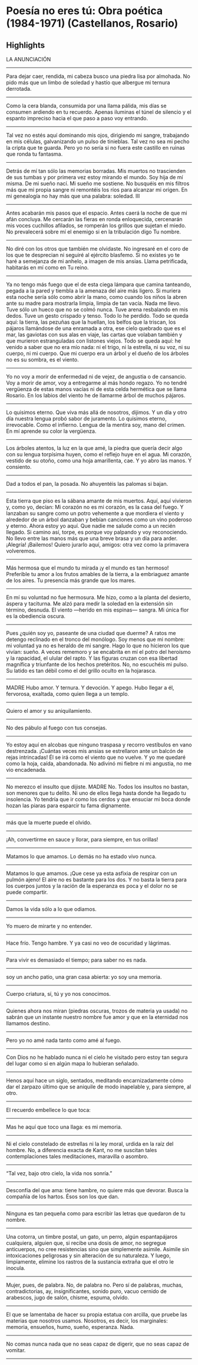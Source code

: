 # **Poesía no eres tú: Obra poética (1984-1971) (Castellanos, Rosario)**

## Highlights

 LA ANUNCIACIÓN


---


 Para dejar caer, rendida, mi cabeza
busco una piedra lisa por almohada. No pido más que un limbo de soledad y hastío
que albergue mi ternura derrotada.


---


 Como la cera blanda, consumida
por una llama pálida, mis días
se consumen ardiendo en tu recuerdo. Apenas iluminas el túnel de silencio y el espanto impreciso hacia el que paso a paso voy entrando.


---


 Tal vez no estés aquí dominando mis ojos,
dirigiendo mi sangre, trabajando en mis células,
galvanizando un pulso de tinieblas. Tal vez no sea mi pecho la cripta que te guarda. Pero yo no sería si no fuera este castillo en ruinas que ronda tu fantasma.


---


 Detrás de mí tan sólo las memorias borradas. Mis muertos no trascienden de sus tumbas
y por primera vez estoy mirando el mundo. Soy hija de mí misma. De mi sueño nací. Mi sueño me sostiene. No busquéis en mis filtros más que mi propia sangre
ni remontéis los ríos para alcanzar mi origen. En mi genealogía no hay más que una palabra:
soledad. III


---


 Antes acabarán mis pasos que el espacio. Antes caerá la noche de que mi afán concluya. Me cercarán las fieras en ronda enloquecida,
cercenarán mis voces cuchillos afilados,
se romperán los grillos que sujetan el miedo. No prevalecerá sobre mí el enemigo
si en la tribulación digo Tu nombre.


---


 No diré con los otros que también me olvidaste. No ingresaré en el coro de los que te desprecian
ni seguiré al ejército blasfemo. Si no existes yo te haré a semejanza de mi anhelo,
a imagen de mis ansias. Llama petrificada, habitarás en mí como en Tu reino.


---


 Ya no tengo más fuego que el de esta ciega lámpara
que camina tanteando, pegada a la pared
y tiembla a la amenaza del aire más ligero. Si muriera esta noche sería sólo como abrir la mano, como cuando los niños la abren ante su madre para mostrarla limpia, limpia de tan vacía. Nada me llevo. Tuve sólo un hueco
que no se colmó nunca. Tuve arena
resbalando en mis dedos. Tuve un gesto
crispado y tenso. Todo lo he perdido. Todo se queda aquí: la tierra, las pezuñas
que la huellan, los belfos que la triscan,
los pájaros llamándose de una enramada a otra,
ese cielo quebrado que es el mar, las gaviotas
con sus alas en viaje, las cartas que volaban también y que murieron
estranguladas con listones viejos. Todo se queda aquí: he venido a saber
que no era mío nada: ni el trigo, ni la estrella,
ni su voz, ni su cuerpo, ni mi cuerpo. Que mi cuerpo era un árbol y el dueño de los árboles
no es su sombra, es el viento.


---


 Yo no voy a morir de enfermedad
ni de vejez, de angustia o de cansancio. Voy a morir de amor, voy a entregarme
al más hondo regazo. Yo no tendré vergüenza de estas manos vacías
ni de esta celda hermética que se llama Rosario. En los labios del viento he de llamarme
árbol de muchos pájaros.


---


 Lo quisimos eterno. Que viva más allá de nosotros, dijimos. Y un día y otro día nuestra lengua probó sabor de juramento. Lo quisimos eterno, irrevocable. Como el infierno. Lengua de la mentira soy, mano del crimen. En mí aprende
su color la vergüenza.


---


 Los árboles atentos, la luz en la que amé,
la piedra que quería decir algo
con su lengua torpísima
huyen, como el reflejo huye en el agua. Mi corazón, vestido de su otoño,
como una hoja amarillenta, cae. Y yo abro las manos. Y consiento.


---


 Dad a todos el pan,
la posada. No ahuyentéis las palomas
si bajan.


---


 Esta tierra que piso es la sábana amante de mis muertos. Aquí, aquí vivieron y, como yo, decían: Mi corazón no es mi corazón,
es la casa del fuego. Y lanzaban su sangre como un potro vehemente
a que mordiera el viento
y alrededor de un árbol danzaban y bebían
canciones como un vino poderoso y eterno. Ahora estoy yo aquí. Que nadie me salude
como a un recién llegado. Si camino así, torpe,
es porque voy palpando y voy reconociendo. No llevo entre las manos más que una breve brasa
y un día para arder. ¡Alegría! ¡Bailemos! Quiero jurarlo aquí, amigos: otra vez como la primavera volveremos.


---


 Más hermosa que el mundo tu mirada
¡y el mundo es tan hermoso! Preferible tu amor
a los frutos amables de la tierra,
a la embriaguez amante de los aires. Tu presencia más grande que los mares.


---


 En mí su voluntad no fue hermosura. Me hizo, como a la planta del desierto,
áspera y taciturna. Me alzó para medir la soledad en la extensión sin término, desnuda. El viento —herido en mis espinas— sangra. Mi única flor es la obediencia oscura.


---


 Pues ¿quién soy yo, paseante de una ciudad que duerme? A ratos me detengo reclinado en el tronco del monólogo. Soy menos que mi nombre: mi voluntad ya no es heraldo de mi sangre. Hago lo que no hicieron los que vivían: sueño. A veces rememoro y se encabrita en mí
el potro del heroísmo y la rapacidad,
el ulular del rapto. Y las figuras cruzan con esa libertad magnífica y triunfante de los hechos pretéritos. No, no escuchéis mi pulso. Su latido es tan débil
como el del grillo oculto en la hojarasca.


---


 MADRE Hubo amor. Y ternura. Y devoción. Y apego. Hubo llegar a él, fervorosa, exaltada,
como quien llega a un templo.


---


 Quiero el amor y su aniquilamiento.


---


 No des pábulo al fuego con tus consejas.


---


 Yo estoy aquí en alcobas que ninguno
traspasa y recorro vestíbulos en vano destrenzada. ¡Cuántas veces mis ansias se estrellaron
ante un balcón de rejas intrincadas! Él se irá como el viento que no vuelve. Y yo me quedaré como la hoja,
caída, abandonada. No adivinó mi fiebre ni mi angustia,
no me vio encadenada.


---


 No merezco el insulto que dijiste. MADRE No. Todos los insultos no bastan, son menores
que tu delito. Ni uno de ellos llega
hasta donde ha llegado tu insolencia. Yo tendría que ir como los cerdos
y que ensuciar mi boca donde hozan las piaras
para esparcir tu fama dignamente.


---


 más que la muerte puede el olvido.


---


 ¡Ah, convertirme en sauce
y llorar, para siempre, en tus orillas!


---


 Matamos lo que amamos. Lo demás
no ha estado vivo nunca.


---


 Matamos lo que amamos. ¡Que cese ya esta asfixia
de respirar con un pulmón ajeno! El aire no es bastante para los dos. Y no basta la tierra para los cuerpos juntos y la ración de la esperanza es poca y el dolor no se puede compartir.


---


 Damos la vida sólo a lo que odiamos.


---


 Yo muero de mirarte y no entender.


---


 Hace frío. Tengo hambre. Y ya casi no veo
de oscuridad y lágrimas.


---


 Para vivir es demasiado el tiempo;
para saber no es nada.


---


 soy un ancho patio, una gran casa abierta:
yo soy una memoria.


---


 Cuerpo criatura, sí, tú y yo nos conocimos.


---


 Quienes ahora nos miran (piedras oscuras, trozos
de materia ya usada) no sabrán que un instante nuestro nombre fue amor
y que en la eternidad nos llamamos destino.


---


 Pero yo no amé nada tanto como amé al fuego.


---


 Con Dios no he hablado nunca ni el cielo he visitado pero estoy tan segura del lugar como si en algún mapa lo hubieran señalado.


---


 Henos aquí hace un siglo, sentados, meditando
encarnizadamente cómo dar el zarpazo último que se aniquile
de modo inapelable y, para siempre, al otro.


---


 El recuerdo embellece lo que toca:


---


 Mas he aquí que toco una llaga: es mi memoria.


---


 Ni el cielo constelado de estrellas ni la ley
moral, urdida en la raíz del hombre. No, a diferencia exacta de Kant, no me suscitan tales contemplaciones tales meditaciones, maravilla o asombro.


---


 “Tal vez, bajo otro cielo, la vida nos sonría.”


---


 Desconfía del que ama: tiene hambre,
no quiere más que devorar. Busca la compañía de los hartos. Ésos son los que dan.


---


 Ninguna es tan pequeña como para escribir
las letras que quedaron de tu nombre.


---


 Una cotorra, un timbre postal, un gato, un perro,
algún espantapájaros cualquiera,
alguien que, si recibe una dosis de amor,
no segregue anticuerpos, no cree resistencias
sino que simplemente asimile. Asimile
sin intoxicaciones peligrosas
y sin alteración de su naturaleza. Y luego, limpiamente, elimine los rastros de la sustancia extraña
que el otro le inocula.


---


 Mujer, pues, de palabra. No, de palabra no. Pero sí de palabras, muchas, contradictorias, ay, insignificantes,
sonido puro, vacuo cernido de arabescos,
jugo de salón, chisme, espuma, olvido.


---


 El que se lamentaba de hacer su propia estatua con arcilla, que pruebe las materias que nosotros usamos. Nosotros, es decir, los marginales: memoria, ensueños, humo, sueño, esperanza. Nada.


---


 No comas nunca nada
que no seas capaz de digerir,
que no seas capaz de vomitar.


---


